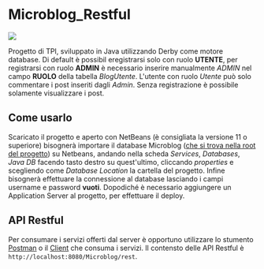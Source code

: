 # Microblog_Restful
![](https://img.shields.io/badge/PROGETTO-SCOLASTICO-green?style=for-the-badge&logo=google-scholar&logoColor=green)

  Progetto di TPI, sviluppato in Java utilizzando Derby come motore database.
  Di default è possibil eregistrarsi solo con ruolo **UTENTE**, per registrarsi con ruolo **ADMIN** è necessario inserire manualmente       _ADMIN_ nel campo **RUOLO** della tabella _BlogUtente_.
  L'utente con ruolo _Utente_ può solo commentare i post inseriti dagli _Admin_. Senza registrazione è possibile solamente visualizzare i   post.
  
## Come usarlo
  Scaricato il progetto e aperto con NetBeans (è consigliata la versione 11 o superiore) bisognerà importare il database Microblog ([che si trova nella root del progetto](https://github.com/Tutor-00/Microblog_Restful/tree/master/Microblog)) su Netbeans, andando nella scheda _Services_, _Databases_, _Java DB_ facendo tasto destro su quest'ultimo, cliccando _properties_ e scegliendo come _Database Location_ la cartella del progetto. Infine bisognerà effettuare la connessione al database lasciando i campi username e password **vuoti**. Dopodiché è necessario aggiungere un Application Server al progetto, per effettuare il deploy.
  
## API Restful
  Per consumare i servizi offerti dal server è opportuno utilizzare lo stumento [Postman](https://www.postman.com/) o il [Client](https://github.com/Tutor-00/Microblog_Client) che consuma i servizi. Il contensto delle API Restful è ```http://localhost:8080/Microblog/rest```.


    
